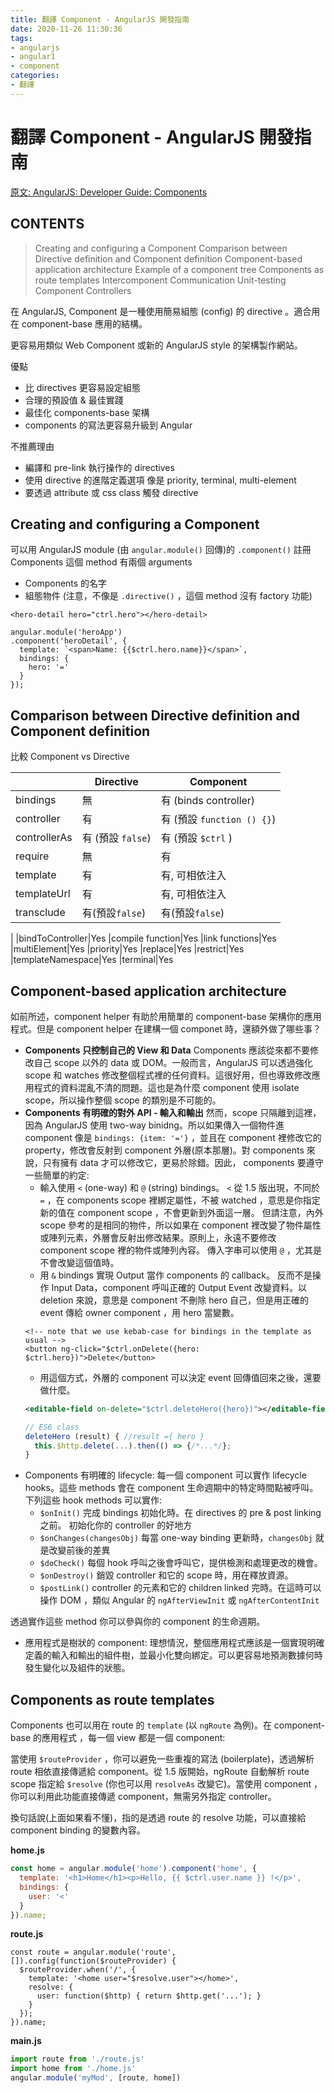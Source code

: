 ```yaml
---
title: 翻譯 Component - AngularJS 開發指南
date: 2020-11-26 11:30:36
tags:
- angularjs
- angular1
- component
categories:
- 翻譯
---
```

# 翻譯 Component - AngularJS 開發指南

[原文: AngularJS: Developer Guide: Components](https://docs.angularjs.org/guide/component)

## CONTENTS

>Creating and configuring a Component
Comparison between Directive definition and Component definition
Component-based application architecture
Example of a component tree
Components as route templates
Intercomponent Communication
Unit-testing Component Controllers

在 AngularJS, Component 是一種使用簡易組態 (config) 的 directive 。適合用在 component-base 應用的結構。

更容易用類似 Web Component 或新的 AngularJS style 的架構製作網站。

優點

- 比 directives 更容易設定組態
- 合理的預設值 & 最佳實踐
- 最佳化 components-base 架構
- components 的寫法更容易升級到 Angular

不推薦理由

- 編譯和 pre-link 執行操作的 directives
- 使用 directive 的進階定義選項 像是 priority, terminal, multi-element
- 要透過 attribute 或 css class 觸發 directive

## Creating and configuring a Component

可以用 AngularJS module (由 `angular.module()` 回傳)的 `.component()` 註冊 Components
這個 method 有兩個 arguments

- Components 的名字
- 組態物件 (注意，不像是 `.directive()` ，這個 method 沒有 factory 功能)

```htmlmixed=
<hero-detail hero="ctrl.hero"></hero-detail>
```

```javascript=
angular.module('heroApp')
.component('heroDetail', {
  template: `<span>Name: {{$ctrl.hero.name}}</span>`,
  bindings: {
    hero: '='
  }
});
```

## Comparison between Directive definition and Component definition

比較 Component vs Directive

||Directive| Component|
|-|-|-|
|bindings|無|有 (binds controller)|
|controller| 有 | 有 (預設 `function () {}`) |
|controllerAs | 有 (預設 `false`) | 有 (預設 `$ctrl` )|
|require|無|有|
|template|有|有, 可相依注入|
|templateUrl|有|有, 可相依注入|
|transclude|有(預設`false`)|有(預設`false`)|
|
|bindToController|Yes
|compile function|Yes
|link functions|Yes
|multiElement|Yes
|priority|Yes
|replace|Yes
|restrict|Yes
|templateNamespace|Yes
|terminal|Yes

## Component-based application architecture

如前所述，component helper 有助於用簡單的 component-base 架構你的應用程式。但是 component helper 在建構一個 componet 時，還額外做了哪些事？

- **Components 只控制自己的 View 和 Data**
  Components 應該從來都不要修改自己 scope 以外的 data 或 DOM。一般而言，AngularJS 可以透過強化 scope 和 watches 修改整個程式裡的任何資料。這很好用，但也導致修改應用程式的資料混亂不清的問題。這也是為什麼 component 使用 isolate scope，所以操作整個 scope 的類別是不可能的。
- **Components 有明確的對外 API - 輸入和輸出**
  然而，scope 只隔離到這裡，因為 AngularJS 使用 two-way binidng。所以如果傳入一個物件進 component 像是 `bindings: {item: '='}` ，並且在 component 裡修改它的 property，修改會反射到 component 外層(原本那層)。對 components 來說，只有擁有 data 才可以修改它，更易於除錯。因此， components 要遵守一些簡單的約定:
    - 輸入使用 `<` (one-way) 和 `@` (string) bindings。
    `<` 從 1.5 版出現，不同於 `=` ，在 components scope 裡綁定屬性，不被 watched ，意思是你指定新的值在 component scope ，不會更新到外面這一層。
    但請注意，內外 scope 參考的是相同的物件，所以如果在 component 裡改變了物件屬性或陣列元素，外層會反射出修改結果。原則上，永遠不要修改 component scope 裡的物件或陣列內容。
    傳入字串可以使用 `@` ，尤其是不會改變這個值時。
    - 用 `&` bindings 實現 Output 當作 components 的 callback。
    反而不是操作 Input Data，component 呼叫正確的 Output Event 改變資料。以 deletion 來說，意思是 component 不刪除 hero 自己，但是用正確的 event 傳給 owner component ，用 hero 當變數。
    ```htmlmixed
    <!-- note that we use kebab-case for bindings in the template as usual -->
    <button ng-click="$ctrl.onDelete({hero: $ctrl.hero})">Delete</button>
    ```
    - 用這個方式，外層的 component 可以決定 event 回傳值回來之後，還要做什麼。
    ```xml
    <editable-field on-delete="$ctrl.deleteHero({hero})"></editable-field><br>
    ```
    ```javascript
    // ES6 class
    deleteHero (result) { //result ={ hero }
      this.$http.delete(...).then(() => {/*...*/};
    }
    ```
- Components 有明確的 lifecycle:
    每一個 component 可以實作 lifecycle hooks。這些 methods 會在 component 生命週期中的特定時間點被呼叫。下列這些 hook methods 可以實作:
    - `$onInit()` 完成 bindings 初始化時。在 directives 的 pre & post linking 之前。
      初始化你的 controller 的好地方
    - `$onChanges(changesObj)` 每當 one-way binding 更新時，`changesObj` 就是改變前後的差異
    - `$doCheck()` 每個 hook 呼叫之後會呼叫它，提供檢測和處理更改的機會。
    - `$onDestroy()` 銷毀 controller 和它的 scope 時，用在釋放資源。
    - `$postLink()` controller 的元素和它的 children linked 完時。在這時可以操作 DOM ，類似 Angular 的 `ngAfterViewInit` 或 `ngAfterContentInit`

透過實作這些 method 你可以參與你的 component 的生命週期。

- 應用程式是樹狀的 component:
    理想情況，整個應用程式應該是一個實現明確定義的輸入和輸出的組件樹，並最小化雙向綁定。可以更容易地預測數據何時發生變化以及組件的狀態。


## Components as route templates

Components 也可以用在 route 的 `template` (以 `ngRoute` 為例)。在 component-base 的應用程式 ，每一個 view 都是一個 component:

當使用 `$routeProvider` ，你可以避免一些重複的寫法 (boilerplate)，透過解析 route 相依直接傳遞給 component。從 1.5 版開始，ngRoute 自動解析 route scope 指定給 `$resolve` (你也可以用 `resolveAs` 改變它)。當使用 component ，你可以利用此功能直接傳遞 component，無需另外指定 controller。

換句話說(上面如果看不懂)，指的是透過 route 的 resolve 功能，可以直接給 component binding 的變數內容。


**home.js**

```javascript
const home = angular.module('home').component('home', {
  template: '<h1>Home</h1><p>Hello, {{ $ctrl.user.name }} !</p>',
  bindings: {
    user: '<'
  }
}).name;
```

**route.js**

```javascript=
const route = angular.module('route', []).config(function($routeProvider) {
  $routeProvider.when('/', {
    template: '<home user="$resolve.user"></home>',
    resolve: {
      user: function($http) { return $http.get('...'); }
    }
  });
}).name;
```

**main.js**

```javascript
import route from './route.js'
import home from './home.js'
angular.module('myMod', [route, home])
```
